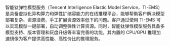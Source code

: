 智能钛弹性模型服务（Tencent Intelligence Elastic Model Service，TI-EMS）是具备虚拟化异构算力和弹性扩缩容能力的在线推理平台，能够帮助客户解决模型部署复杂、资源浪费、手工扩展资源效率低下的问题。客户通过使用 TI-EMS 可以实现模型一键部署，自动调整弹性计算资源。同时，智能钛弹性模型服务具备多模型支持、版本管理和灰度升级等丰富完善的功能，其内置的 CPU/GPU 推理加速镜像为客户提供高性能、高性价比的推理服务。    

